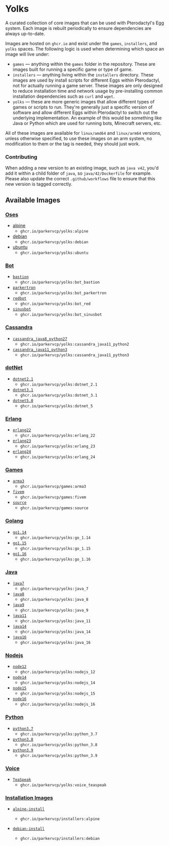 # Yolks

A curated collection of core images that can be used with Pterodactyl's Egg system. Each image is rebuilt
periodically to ensure dependencies are always up-to-date.

Images are hosted on `ghcr.io` and exist under the `games`, `installers`, and `yolks` spaces. The following logic
is used when determining which space an image will live under:

* `games` — anything within the `games` folder in the repository. These are images built for running a specific game
or type of game.
* `installers` — anything living within the `installers` directory. These images are used by install scripts for different
Eggs within Pterodactyl, not for actually running a game server. These images are only designed to reduce installation time
and network usage by pre-installing common installation dependencies such as `curl` and `wget`.
* `yolks` — these are more generic images that allow different types of games or scripts to run. They're generally just
a specific version of software and allow different Eggs within Pterodactyl to switch out the underlying implementation. An
example of this would be something like Java or Python which are used for running bots, Minecraft servers, etc.

All of these images are available for `linux/amd64` and `linux/arm64` versions, unless otherwise specified, to use
these images on an arm system, no modification to them or the tag is needed, they should just work.

### Contributing

When adding a new version to an existing image, such as `java v42`, you'd add it within a child folder of `java`, so
`java/42/Dockerfile` for example. Please also update the correct `.github/workflows` file to ensure that this new version
is tagged correctly.

## Available Images
### [Oses](/oses)
* [alpine](/oses/alpine)
  * `ghcr.io/parkervcp/yolks:alpine`
* [debian](/oses/debian)
  * `ghcr.io/parkervcp/yolks:debian`
* [ubuntu](/oses/ubuntu)
  * `ghcr.io/parkervcp/yolks:ubuntu`
### [Bot](/bot)  
  * [`bastion`](/bot/bastion)
    * `ghcr.io/parkervcp/yolks:bot_bastion`
  * [`parkertron`](/bot/parkertron)
    * `ghcr.io/parkervcp/yolks:bot_parkertron`
  * [`redbot`](/bot/red)
    * `ghcr.io/parkervcp/yolks:bot_red`
  * [`sinusbot`](/bot/sinusbot)
    * `ghcr.io/parkervcp/yolks:bot_sinusbot`
### [Cassandra](/cassandra)
  * [`cassandra_java8_python27`](/cassandra/cassandra_java8_python2)
    * `ghcr.io/parkervcp/yolks:cassandra_java11_python2`
  * [`cassandra_java11_python3`](/cassandra/cassandra_java11_python3)
    * `ghcr.io/parkervcp/yolks:cassandra_java11_python3`
### [dotNet](/dotnet)
  * [`dotnet2.1`](/dotnet/2.1)
    * `ghcr.io/parkervcp/yolks:dotnet_2.1`
  * [`dotnet3.1`](/dotnet/3.1)
    * `ghcr.io/parkervcp/yolks:dotnet_3.1`
  * [`dotnet5.0`](/dotnet/5.0)
    * `ghcr.io/parkervcp/yolks:dotnet_5`        
### [Erlang](/erlang)
  * [`erlang22`](/erlang/22)
    * `ghcr.io/parkervcp/yolks:erlang_22`
  * [`erlang23`](/erlang/23)
    * `ghcr.io/parkervcp/yolks:erlang_23`
  * [`erlang24`](/erlang/24)
    * `ghcr.io/parkervcp/yolks:erlang_24`
### [Games](/games)  
  * [`arma3`](/games/arma3)
    * `ghcr.io/parkervcp/games:arma3`
  * [`fivem`](/games/fivem)
	* `ghcr.io/parkervcp/games:fivem`
  * [`source`](/games/source)
	* `ghcr.io/parkervcp/games:source`    
### [Golang](/go)
  * [`go1.14`](/go/1.14)
    * `ghcr.io/parkervcp/yolks:go_1.14`
  * [`go1.15`](/go/1.15)
    * `ghcr.io/parkervcp/yolks:go_1.15`
  * [`go1.16`](/go/1.16)
    * `ghcr.io/parkervcp/yolks:go_1.16`
### [Java](/java)
  * [`java7`](/java/7)
    * `ghcr.io/parkervcp/yolks:java_7`
  * [`java8`](/java/8)
    * `ghcr.io/parkervcp/yolks:java_8`
  * [`java9`](/java/9)
    * `ghcr.io/parkervcp/yolks:java_9`
  * [`java11`](/java/11)
    * `ghcr.io/parkervcp/yolks:java_11`
  * [`java14`](/java/14)
    * `ghcr.io/parkervcp/yolks:java_14`
  * [`java16`](/java/16)
    * `ghcr.io/parkervcp/yolks:java_16`
### [Nodejs](/nodejs)
  * [`node12`](/nodejs/12)
    * `ghcr.io/parkervcp/yolks:nodejs_12`
  * [`node14`](/nodejs/14)
    * `ghcr.io/parkervcp/yolks:nodejs_14`
  * [`node15`](/nodejs/15)
    * `ghcr.io/parkervcp/yolks:nodejs_15`
  * [`node16`](/nodejs/16)
    * `ghcr.io/parkervcp/yolks:nodejs_16`
### [Python](/python)
  * [`python3.7`](/python/3.7)
    * `ghcr.io/parkervcp/yolks:python_3.7`
  * [`python3.8`](/python/3.8)
    * `ghcr.io/parkervcp/yolks:python_3.8`
  * [`python3.9`](/python/3.9)
    * `ghcr.io/parkervcp/yolks:python_3.9`
### [Voice](/voice)
  * [`TeaSpeak`](/teaspeak)
    * `ghcr.io/parkervcp/yolks:voice_teaspeak`    
### [Installation Images](/installers)

* [`alpine-install`](/installers/alpine)
  * `ghcr.io/parkervcp/installers:alpine`

* [`debian-install`](/installers/debian)
  * `ghcr.io/parkervcp/installers:debian`
